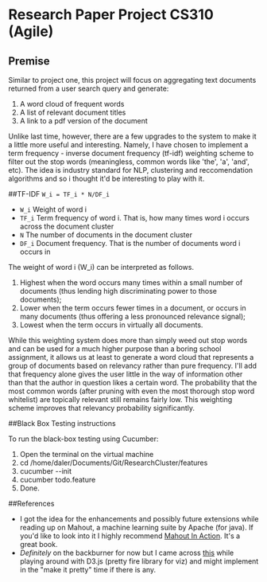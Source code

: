 # Research Paper Project CS310 (Agile)

## Premise
Similar to project one, this project will focus on aggregating text documents returned from a user search query and generate: 

1. A word cloud of frequent words
2. A list of relevant document titles
3. A link to a pdf version of the document

Unlike last time, however, there are a few upgrades to the system to make it a little more useful and interesting. Namely, I have chosen to implement a term frequency - inverse document frequency (tf-idf) weighting scheme to filter out the stop words (meaningless, common words like 'the', 'a', 'and', etc). The idea is industry standard for NLP, clustering and reccomendation algorithms and so i thought it'd be interesting to play with it. 

##TF-IDF
`W_i = TF_i * N/DF_i`

- `W_i`	Weight of word i
- `TF_i`	Term frequency of word i. That is, how many times word i occurs across the document cluster
- `N`	The number of documents in the document cluster
- `DF_i`	Document frequency. That is the number of documents word i occurs in

The weight of word i (W_i) can be interpreted as follows. 

1. Highest when the word occurs many times within a small number of documents (thus lending high discriminating power to those documents);
2. Lower when the term occurs fewer times in a document, or occurs in many documents (thus offering a less pronounced relevance signal);
3. Lowest when the term occurs in virtually all documents.

While this weighting system does more than simply weed out stop words and can be used for a much higher purpose than a boring school assignment, it allows us at least to generate a word cloud that represents a group of documents based on relevancy rather than pure frequency. I'll add that frequency alone gives the user little in the way of information other than that the author in question likes a certain word. The probability that the most common words (after pruning with even the most thorough stop word whitelist) are topically relevant still remains fairly low. This weighting scheme improves that relevancy probability significantly. 

##Black Box Testing instructions

To run the black-box testing using Cucumber:

1) Open the terminal on the virtual machine
2) cd /home/daler/Documents/Git/ResearchCluster/features
3) cucumber --init
4) cucumber todo.feature
5) Done. 

##References
* I got the idea for the enhancements and possibly future extensions while reading up on Mahout, a machine learning suite by Apache (for java). If you'd like to look into it I highly recommend [Mahout In Action](http://openresearch.baidu.com/u/cms/www/201210/30144944cqmu.pdf). It's a great book. 
* _Definitely_ on the backburner for now but I came across [this](http://www.jasondavies.com/wordcloud/#%2F%2Fwww.jasondavies.com%2Fwordcloud%2Fabout%2F) while playing around with D3.js (pretty fire library for viz) and might implement in the "make it pretty" time if there is any. 
